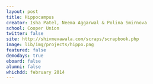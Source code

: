 ```yaml
---
layout: post
title: Hippocampus
creator: Isha Patel, Neema Aggarwal & Polina Smirnova
school: Cooper Union
twitter: false
site: http://shivmevawala.com/scraps/scrapbook.php
image: lib/img/projects/hippo.png
featured: false
demodays: true
eboard: false
alumni: false
whichdd: february 2014
---
```

